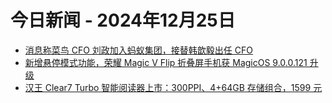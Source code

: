 # 今日新闻 - 2024年12月25日
- [消息称菜鸟 CFO 刘政加入蚂蚁集团，接替韩歆毅出任 CFO](https://www.ithome.com/0/819/960.htm)
- [新增悬停模式功能，荣耀 Magic V Flip 折叠屏手机获 MagicOS 9.0.0.121 升级](https://www.ithome.com/0/819/963.htm)
- [汉王 Clear7 Turbo 智能阅读器上市：300PPI、4+64GB 存储组合，1599 元](https://www.ithome.com/0/819/962.htm)
